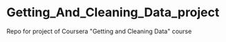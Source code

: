 # Getting_And_Cleaning_Data_project
Repo for project of Coursera "Getting and Cleaning Data" course

